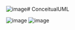 ![image](https://github.com/getrojob/ConceitualUML/assets/17145047/48fcda0c-ce38-4e1a-a6f4-3347c67bd3a7)# ConceitualUML

![image](https://github.com/getrojob/ConceitualUML/assets/17145047/0ec496c0-b468-49fb-9a30-a0b49b37eb1e)
![image](https://github.com/getrojob/ConceitualUML/assets/17145047/36e03ceb-e250-4b81-bb69-157c4b227bb7)
